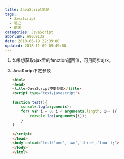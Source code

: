 ```yaml
---
title: JavaScript笔记
tags:
  - JavaScript
  - 笔记
  - 前端
categories: JavaScript
abbrlink: e803913a
date: 2018-06-19 22:39:00
updated: 2018-11-09 09:49:00
---
```


1. 如果想获取ajax里的function返回值，可用同步ajax。

2. JavaScript不定参数
    ``` html
    <html>
    <head>
    <title>JavaScript不定参数</title>
    <script type="text/javascript">
     
    function test(){
        console.log(arguments);
        for( var i = 0; i < arguments.length; i++ ){
            console.log(arguments[i]);
        }
    }
     
    </script>
    </head>
    <body onload="test('one','two','three','four');">
    </body>
    </html>
    ```